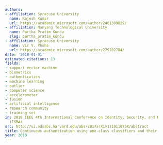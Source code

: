 ```yaml
---
authors:
- affiliation: Syracuse University
  name: Rajesh Kumar
  url: https://academic.microsoft.com/author/2461300029/
- affiliation: Nanyang Technological University
  name: Partha Pratim Kundu
  slug: partha_pratim_kundu
- affiliation: Syracuse University
  name: Vir V. Phoha
  url: https://academic.microsoft.com/author/279762784/
date: '2018-01-01'
estimated_citations: 13
fields:
- support vector machine
- biometrics
- authentication
- machine learning
- outlier
- computer science
- accelerometer
- fusion
- artificial intelligence
- research community
- training set
in: 2018 IEEE 4th International Conference on Identity, Security, and Behavior Analysis
  (ISBA)
src: http://ui.adsabs.harvard.edu/abs/2017arXiv171011075K/abstract
title: Continuous authentication using one-class classifiers and their fusion
year: 2018
---
```

